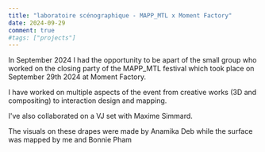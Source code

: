 ```yaml
---
title: "laboratoire scénographique - MAPP_MTL x Moment Factory"
date: 2024-09-29
comment: true
#tags: ["projects"]
---
```


In September 2024 I had the opportunity to be apart of the small group who worked on the closing party of the MAPP_MTL festival which took place on September 29th 2024 at Moment Factory.

I have worked on multiple aspects of the event from creative works (3D and compositing) to interaction design and mapping.

I've also collaborated on a VJ set with Maxime Simmard.

The visuals on these drapes were made by Anamika Deb while the surface was mapped by me and Bonnie Pham